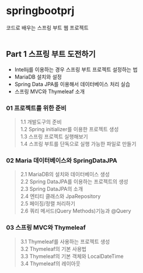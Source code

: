 # springbootprj
코드로 배우는 스프링 부트 웹 프로젝트
<br><br>

## Part 1 스프링 부트 도전하기

  - Intellij를 이용하는 경우 스프링 부트 프로젝트 설정하는 법
  - MariaDB 설치와 설정
  - Spring Data JPA를 이용해서 데이터베이스 처리 실습
  - 스프링 MVC와 Thymeleaf 소개
  
  ### 01 프로젝트를 위한 준비
  > 1.1 개발도구의 준비<br>
  > 1.2 Spring initializer를 이용한 프로젝트 생성<br>
  > 1.3 스프링 프로젝트 실행해보기<br>
  > 1.4 스프링 부트를 단독으로 실행 가능한 파일로 만들기<br>
  
  ### 02 Maria 데이터베이스와 SpringDataJPA
  > 2.1 MariaDB의 설치와 데이터베이스 생성<br>
  > 2.2 Spring DataJPA를 이용하는 프로젝트의 생성<br>
  > 2.3 Spring DataJPA의 소개<br>
  > 2.4 엔티티 클래스와 JpaRepository<br>
  > 2.5 페이징/정렬 처리하기<br>
  > 2.6 쿼리 메서드(Query Methods)기능과 @Query<br>

  ### 03 스프링 MVC와 Thymeleaf
  > 3.1 Thymeleaf를 사용하는 프로젝트 생성<br>
  > 3.2 Thymeleaf의 기본 사용법<br>
  > 3.3 Thymeleaf의 기본 객체와 LocalDateTime<br>
  > 3.4 Thymeleaf의 레이아웃<br>
 






